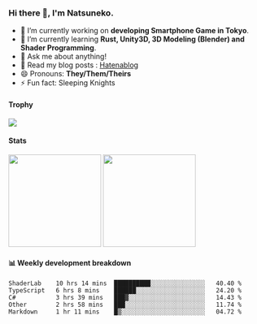 ### Hi there 👋, I'm Natsuneko.

<!--
**mika-f/mika-f** is a ✨ _special_ ✨ repository because its `README.md` (this file) appears on your GitHub profile.

Here are some ideas to get you started:

- 🔭 I’m currently working on ...
- 🌱 I’m currently learning ...
- 👯 I’m looking to collaborate on ...
- 🤔 I’m looking for help with ...
- 💬 Ask me about ...
- 📫 How to reach me: ...
- 😄 Pronouns: ...
- ⚡ Fun fact: ...
-->

- 🔭 I’m currently working on **developing Smartphone Game in Tokyo**.
- 🌱 I’m currently learning **Rust, Unity3D, 3D Modeling (Blender) and Shader Programming**.
- 💬 Ask me about anything!
- 📝 Read my blog posts : [Hatenablog](https://mikazuki.hatenablog.jp/)
- 😄 Pronouns: **They/Them/Theirs**
- ⚡ Fun fact: Sleeping Knights

#### Trophy

<img src="https://github-profile-trophy.vercel.app/?username=mika-f&no-frame=true&row=1&column=6" />

#### Stats

<p>
  <img src="https://github-readme-stats.vercel.app/api?username=mika-f" height="182" />
  <img src="https://github-readme-stats.vercel.app/api/top-langs/?username=mika-f&layout=compact" height="182" />
</p>


#### 📊 Weekly development breakdown

<!--START_SECTION:waka-->
```text
ShaderLab    10 hrs 14 mins  ██████████░░░░░░░░░░░░░░░   40.40 % 
TypeScript   6 hrs 8 mins    ██████░░░░░░░░░░░░░░░░░░░   24.20 % 
C#           3 hrs 39 mins   ███▓░░░░░░░░░░░░░░░░░░░░░   14.43 % 
Other        2 hrs 58 mins   ███░░░░░░░░░░░░░░░░░░░░░░   11.74 % 
Markdown     1 hr 11 mins    █▒░░░░░░░░░░░░░░░░░░░░░░░   04.72 % 
```
<!--END_SECTION:waka-->
